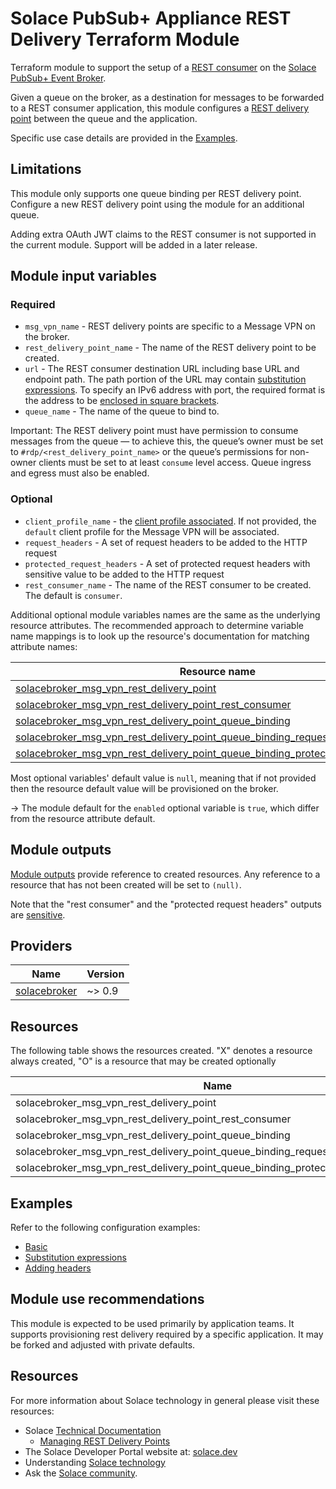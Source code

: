 # Solace PubSub+ Appliance REST Delivery Terraform Module

Terraform module to support the setup of a [REST consumer](https://docs.solace.com/API/REST/REST-Consumers.htm) on the [Solace PubSub+ Event Broker](https://solace.com/products/event-broker/).

Given a queue on the broker, as a destination for messages to be forwarded to a REST consumer application, this module configures a [REST delivery point](https://docs.solace.com/API/REST/REST-Consumers.htm#_Toc433874658) between the queue and the application.

Specific use case details are provided in the [Examples](#examples).

## Limitations

This module only supports one queue binding per REST delivery point. Configure a new REST delivery point using the module for an additional queue.

Adding extra OAuth JWT claims to the REST consumer is not supported in the current module. Support will be added in a later release.

## Module input variables

### Required

* `msg_vpn_name` - REST delivery points are specific to a Message VPN on the broker.
* `rest_delivery_point_name` - The name of the REST delivery point to be created.
* `url` - The REST consumer destination URL including base URL and endpoint path. The path portion of the URL may contain [substitution expressions](https://docs.solace.com/Messaging/Substitution-Expressions-Overview.htm). To specify an IPv6 address with port, the required format is the address to be [enclosed in square brackets](https://www.rfc-editor.org/rfc/rfc3986.html#section-3.2.2).
* `queue_name` - The name of the queue to bind to.

Important: The REST delivery point must have permission to consume messages from the queue — to achieve this, the queue’s owner must be set to `#rdp/<rest_delivery_point_name>` or the queue’s permissions for non-owner clients must be set to at least `consume` level access. Queue ingress and egress must also be enabled.

### Optional

* `client_profile_name` - the [client profile associated](https://docs.solace.com/Services/Managing-RDPs.htm#associating-client-profiles-with-REST-delivery-points). If not provided, the `default` client profile for the Message VPN will be associated.
* `request_headers` - A set of request headers to be added to the HTTP request
* `protected_request_headers` - A set of protected request headers with sensitive value to be added to the HTTP request
* `rest_consumer_name` - The name of the REST consumer to be created. The default is `consumer`.

Additional optional module variables names are the same as the underlying resource attributes. The recommended approach to determine variable name mappings is to look up the resource's documentation for matching attribute names:

| Resource name |
|---------------|
|[solacebroker_msg_vpn_rest_delivery_point](https://registry.terraform.io/providers/solaceproducts/solacebroker/latest/docs/resources/msg_vpn_rest_delivery_point#optional)|
|[solacebroker_msg_vpn_rest_delivery_point_rest_consumer](https://registry.terraform.io/providers/solaceproducts/solacebroker/latest/docs/resources/msg_vpn_rest_delivery_point_rest_consumer#optional)|
|[solacebroker_msg_vpn_rest_delivery_point_queue_binding](https://registry.terraform.io/providers/solaceproducts/solacebroker/latest/docs/resources/msg_vpn_rest_delivery_point_queue_binding#optional)|
|[solacebroker_msg_vpn_rest_delivery_point_queue_binding_request_header](https://registry.terraform.io/providers/solaceproducts/solacebroker/latest/docs/resources/msg_vpn_rest_delivery_point_queue_binding_request_header#optional)|
|[solacebroker_msg_vpn_rest_delivery_point_queue_binding_protected_request_header](https://registry.terraform.io/providers/solaceproducts/solacebroker/latest/docs/resources/msg_vpn_rest_delivery_point_queue_binding_protected_request_header#optional)|

Most optional variables' default value is `null`, meaning that if not provided then the resource default value will be provisioned on the broker.

-> The module default for the `enabled` optional variable is `true`, which differ from the resource attribute default.

## Module outputs

[Module outputs](https://developer.hashicorp.com/terraform/language/values/outputs) provide reference to created resources. Any reference to a resource that has not been created will be set to `(null)`.

Note that the "rest consumer" and the "protected request headers" outputs are [sensitive](https://developer.hashicorp.com/terraform/language/values/outputs#sensitive-suppressing-values-in-cli-output).

## Providers

| Name | Version |
|------|---------|
| <a name="provider_solacebroker"></a> [solacebroker](https://registry.terraform.io/providers/solaceproducts/solacebroker/latest) | ~> 0.9 |

## Resources

The following table shows the resources created. "X" denotes a resource always created, "O" is a resource that may be created optionally  

| Name | |
|------|------|
| solacebroker_msg_vpn_rest_delivery_point | X |
| solacebroker_msg_vpn_rest_delivery_point_rest_consumer | X |
| solacebroker_msg_vpn_rest_delivery_point_queue_binding | X |
| solacebroker_msg_vpn_rest_delivery_point_queue_binding_request_header | O |
| solacebroker_msg_vpn_rest_delivery_point_queue_binding_protected_request_header | O |

## Examples

Refer to the following configuration examples:

- [Basic](examples/basic)
- [Substitution expressions](examples/using-substitution-expressions)
- [Adding headers](examples/adding-headers)

## Module use recommendations

This module is expected to be used primarily by application teams. It supports provisioning rest delivery required by a specific application. It may be forked and adjusted with private defaults.

## Resources

For more information about Solace technology in general please visit these resources:

- Solace [Technical Documentation](https://docs.solace.com/)
    - [Managing REST Delivery Points](https://docs.solace.com/Services/Managing-RDPs.htm)
- The Solace Developer Portal website at: [solace.dev](//solace.dev/)
- Understanding [Solace technology](//solace.com/products/platform/)
- Ask the [Solace community](//dev.solace.com/community/).

